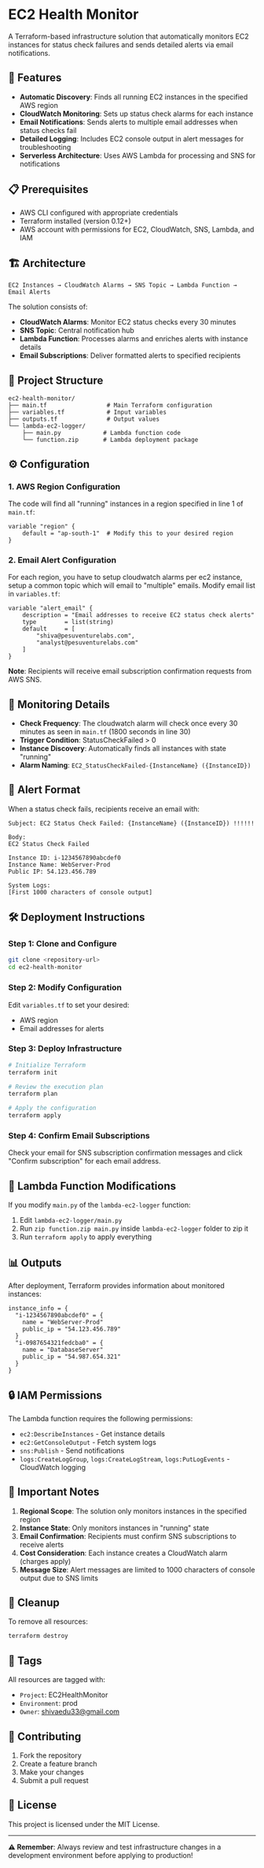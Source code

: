 # EC2 Health Monitor

A Terraform-based infrastructure solution that automatically monitors EC2 instances for status check failures and sends detailed alerts via email notifications.

## 🚀 Features

- **Automatic Discovery**: Finds all running EC2 instances in the specified AWS region
- **CloudWatch Monitoring**: Sets up status check alarms for each instance
- **Email Notifications**: Sends alerts to multiple email addresses when status checks fail
- **Detailed Logging**: Includes EC2 console output in alert messages for troubleshooting
- **Serverless Architecture**: Uses AWS Lambda for processing and SNS for notifications

## 📋 Prerequisites

- AWS CLI configured with appropriate credentials
- Terraform installed (version 0.12+)
- AWS account with permissions for EC2, CloudWatch, SNS, Lambda, and IAM

## 🏗️ Architecture

```
EC2 Instances → CloudWatch Alarms → SNS Topic → Lambda Function → Email Alerts
```

The solution consists of:
- **CloudWatch Alarms**: Monitor EC2 status checks every 30 minutes
- **SNS Topic**: Central notification hub
- **Lambda Function**: Processes alarms and enriches alerts with instance details
- **Email Subscriptions**: Deliver formatted alerts to specified recipients

## 📁 Project Structure

```
ec2-health-monitor/
├── main.tf                 # Main Terraform configuration
├── variables.tf            # Input variables
├── outputs.tf              # Output values
└── lambda-ec2-logger/
    ├── main.py            # Lambda function code
    └── function.zip       # Lambda deployment package
```

## ⚙️ Configuration

### 1. AWS Region Configuration

The code will find all "running" instances in a region specified in line 1 of `main.tf`:

```hcl
variable "region" {
    default = "ap-south-1"  # Modify this to your desired region
}
```

### 2. Email Alert Configuration

For each region, you have to setup cloudwatch alarms per ec2 instance, setup a common topic which will email to "multiple" emails. Modify email list in `variables.tf`:

```hcl
variable "alert_email" {
    description = "Email addresses to receive EC2 status check alerts"
    type        = list(string)
    default     = [
        "shiva@pesuventurelabs.com",
        "analyst@pesuventurelabs.com"
    ]
}
```

**Note**: Recipients will receive email subscription confirmation requests from AWS SNS.

## 🚦 Monitoring Details

- **Check Frequency**: The cloudwatch alarm will check once every 30 minutes as seen in `main.tf` (1800 seconds in line 30)
- **Trigger Condition**: StatusCheckFailed > 0
- **Instance Discovery**: Automatically finds all instances with state "running"
- **Alarm Naming**: `EC2_StatusCheckFailed-{InstanceName} ({InstanceID})`

## 📧 Alert Format

When a status check fails, recipients receive an email with:

```
Subject: EC2 Status Check Failed: {InstanceName} ({InstanceID}) !!!!!!

Body:
EC2 Status Check Failed

Instance ID: i-1234567890abcdef0
Instance Name: WebServer-Prod
Public IP: 54.123.456.789

System Logs:
[First 1000 characters of console output]
```

## 🛠️ Deployment Instructions

### Step 1: Clone and Configure

```bash
git clone <repository-url>
cd ec2-health-monitor
```

### Step 2: Modify Configuration

Edit `variables.tf` to set your desired:
- AWS region
- Email addresses for alerts

### Step 3: Deploy Infrastructure

```bash
# Initialize Terraform
terraform init

# Review the execution plan
terraform plan

# Apply the configuration
terraform apply
```

### Step 4: Confirm Email Subscriptions

Check your email for SNS subscription confirmation messages and click "Confirm subscription" for each email address.

## 🔧 Lambda Function Modifications

If you modify `main.py` of the `lambda-ec2-logger` function:

1. Edit `lambda-ec2-logger/main.py`
2. Run `zip function.zip main.py` inside `lambda-ec2-logger` folder to zip it
3. Run `terraform apply` to apply everything

## 📊 Outputs

After deployment, Terraform provides information about monitored instances:

```
instance_info = {
  "i-1234567890abcdef0" = {
    name = "WebServer-Prod"
    public_ip = "54.123.456.789"
  }
  "i-0987654321fedcba0" = {
    name = "DatabaseServer"
    public_ip = "54.987.654.321"
  }
}
```

## 🔒 IAM Permissions

The Lambda function requires the following permissions:
- `ec2:DescribeInstances` - Get instance details
- `ec2:GetConsoleOutput` - Fetch system logs
- `sns:Publish` - Send notifications
- `logs:CreateLogGroup`, `logs:CreateLogStream`, `logs:PutLogEvents` - CloudWatch logging

## 🚨 Important Notes

1. **Regional Scope**: The solution only monitors instances in the specified region
2. **Instance State**: Only monitors instances in "running" state
3. **Email Confirmation**: Recipients must confirm SNS subscriptions to receive alerts
4. **Cost Consideration**: Each instance creates a CloudWatch alarm (charges apply)
5. **Message Size**: Alert messages are limited to 1000 characters of console output due to SNS limits

## 🧹 Cleanup

To remove all resources:

```bash
terraform destroy
```

## 📝 Tags

All resources are tagged with:
- `Project`: EC2HealthMonitor
- `Environment`: prod
- `Owner`: shivaedu33@gmail.com

## 🤝 Contributing

1. Fork the repository
2. Create a feature branch
3. Make your changes
4. Submit a pull request

## 📄 License

This project is licensed under the MIT License.

---

**⚠️ Remember**: Always review and test infrastructure changes in a development environment before applying to production!